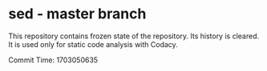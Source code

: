 # sed - master branch

This repository contains frozen state of the repository.
Its history is cleared. It is used only for static code
analysis with Codacy.

Commit Time: 1703050635